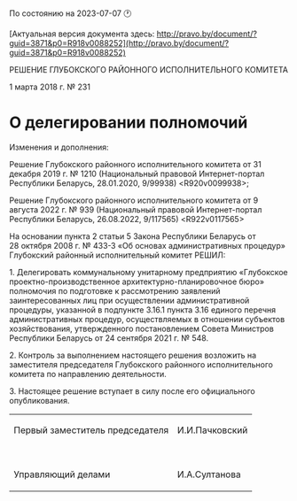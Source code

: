 По состоянию на 2023-07-07 &#x1F550;

[Актуальная версия документа здесь: http://pravo.by/document/?guid=3871&p0=R918v0088252](http://pravo.by/document/?guid=3871&p0=R918v0088252)

<p>РЕШЕНИЕ ГЛУБОКСКОГО РАЙОННОГО ИСПОЛНИТЕЛЬНОГО КОМИТЕТА</p>
<p>1 марта 2018 г. № 231</p>
<h1>О делегировании полномочий</h1>
<p>Изменения и дополнения:</p>
<p>Решение Глубокского районного исполнительного комитета от 31 декабря 2019 г. № 1210 (Национальный правовой Интернет-портал Республики Беларусь, 28.01.2020, 9/99938) &lt;R920v0099938&gt;;</p>
<p>Решение Глубокского районного исполнительного комитета от 9 августа 2022 г. № 939 (Национальный правовой Интернет-портал Республики Беларусь, 26.08.2022, 9/117565) &lt;R922v0117565&gt;</p>
<p></p>
<p>На основании пункта 2 статьи 5 Закона Республики Беларусь от 28 октября 2008 г. № 433-З «Об основах административных процедур» Глубокский районный исполнительный комитет РЕШИЛ:</p>
<p>1. Делегировать коммунальному унитарному предприятию «Глубокское проектно-производственное архитектурно-планировочное бюро» полномочия по подготовке к рассмотрению заявлений заинтересованных лиц при осуществлении административной процедуры, указанной в подпункте 3.16.1 пункта 3.16 единого перечня административных процедур, осуществляемых в отношении субъектов хозяйствования, утвержденного постановлением Совета Министров Республики Беларусь от 24 сентября 2021 г. № 548.</p>
<p>2. Контроль за выполнением настоящего решения возложить на заместителя председателя Глубокского районного исполнительного комитета по направлению деятельности.</p>
<p>3. Настоящее решение вступает в силу после его официального опубликования.</p>
<p></p>
<table>
<tr>
<td><p>Первый заместитель председателя</p></td>
<td><p>И.И.Пачковский</p></td>
</tr>
<tr>
<td><p></p></td>
<td><p></p></td>
</tr>
<tr>
<td><p>Управляющий делами</p></td>
<td><p>И.А.Султанова</p></td>
</tr>
</table>
<p></p>
